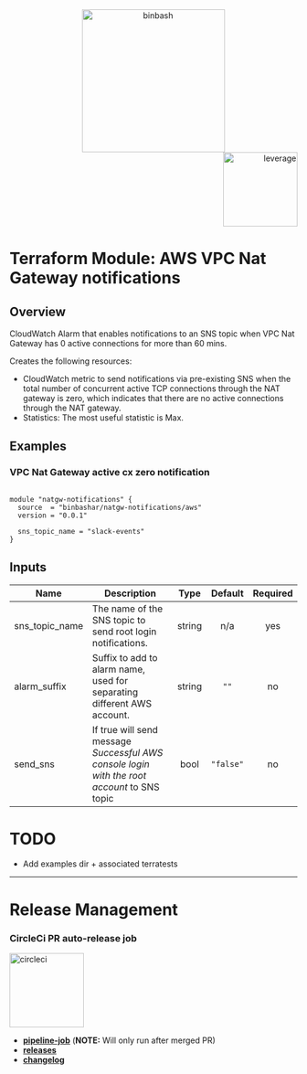 <div align="center">
    <img src="https://raw.githubusercontent.com/binbashar/terraform-aws-natgw-notifications/master/figures/binbash-logo.png" alt="binbash" width="250"/>
</div>
<div align="right">
  <img src="https://raw.githubusercontent.com/binbashar/terraform-aws-natgw-notifications/master/figures/binbash-leverage-terraform-logo.png"
  alt="leverage" width="130"/>
</div>

# Terraform Module: AWS VPC Nat Gateway notifications

## Overview

CloudWatch Alarm that enables notifications to an SNS topic when VPC Nat Gateway has 0 active connections for more than 60 mins.

Creates the following resources:

* CloudWatch metric to send notifications via pre-existing SNS when the total number of concurrent
active TCP connections through the NAT gateway is zero, which indicates that there are no active
connections through the NAT gateway.
* Statistics: The most useful statistic is Max.

## Examples

### VPC Nat Gateway active cx zero notification

```hcl

module "natgw-notifications" {
  source  = "binbashar/natgw-notifications/aws"
  version = "0.0.1"

  sns_topic_name = "slack-events"
}
```

<!-- BEGINNING OF PRE-COMMIT-TERRAFORM DOCS HOOK -->
## Inputs

| Name | Description | Type | Default | Required |
|------|-------------|:----:|:-----:|:-----:|
| sns\_topic\_name | The name of the SNS topic to send root login notifications. | string | n/a | yes |
| alarm\_suffix | Suffix to add to alarm name, used for separating different AWS account. | string | `""` | no |
| send\_sns | If true will send message *Successful AWS console login with the root account* to SNS topic | bool | `"false"` | no |

<!-- END OF PRE-COMMIT-TERRAFORM DOCS HOOK -->

# TODO
* Add examples dir + associated terratests

---

# Release Management
### CircleCi PR auto-release job

<div align="left">
  <img src="https://raw.githubusercontent.com/binbashar/terraform-aws-natgw-notifications/master/figures/circleci-logo.png" alt="circleci" width="130"/>
</div>

- [**pipeline-job**](https://circleci.com/gh/binbashar/terraform-aws-natgw-notifications) (**NOTE:** Will only run after merged PR)
- [**releases**](https://github.com/binbashar/terraform-aws-natgw-notifications/releases)
- [**changelog**](https://github.com/binbashar/terraform-aws-natgw-notifications/blob/master/CHANGELOG.md)
